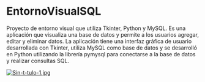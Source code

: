 # EntornoVisualSQL
Proyecto de entorno visual que utiliza Tkinter, Python y MySQL. Es una aplicación que visualiza una base de datos y permite a los usuarios agregar, editar y eliminar datos. La aplicación tiene una interfaz gráfica de usuario desarrollada con Tkinter, utiliza MySQL como base de datos y se desarrolló en Python utilizando la librería pymysql para conectarse a la base de datos y realizar consultas SQL.

[![Sin-t-tulo-1.jpg](https://i.postimg.cc/RV3c6SdG/Sin-t-tulo-1.jpg)](https://postimg.cc/YhH4TwJm)
